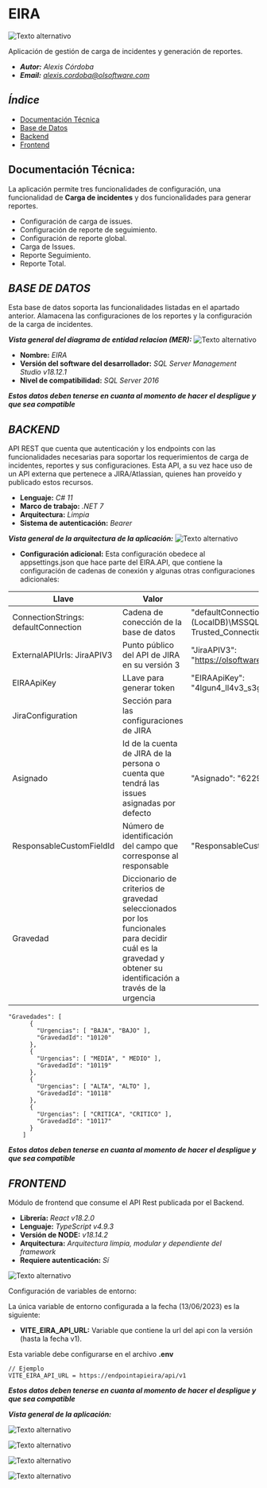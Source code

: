 # **EIRA**

![Texto alternativo](assets/eira_logo.png)

Aplicación de gestión de carga de incidentes y generación de reportes.

- ***Autor:*** *Alexis Córdoba*
- ***Email:*** *alexis.cordoba@olsoftware.com*


## ***Índice***
- [Documentación Técnica](#documentación-técnica)
- [Base de Datos](#base-de-datos)
- [Backend](#backend)
- [Frontend](#frontend)



## **Documentación Técnica:**

La aplicación permite tres funcionalidades de configuración, una funcionalidad de **Carga de incidentes** y dos funcionalidades para generar reportes.


- Configuración de carga de issues.
- Configuración de reporte de seguimiento.
- Configuración de reporte global.
- Carga de Issues.
- Reporte Seguimiento.
- Reporte Total.


## ***BASE DE DATOS***

Esta base de datos soporta las funcionalidades listadas en el apartado anterior. Alamacena las configuraciones de los reportes y la configuración de la carga de incidentes.

***Vista general del diagrama de entidad relacion (MER):***
![Texto alternativo](assets/MER_EIRA.png)

- **Nombre:** *EIRA*
- **Versión del software del desarrollador:** *SQL Server Management Studio v18.12.1*
- **Nivel de compatibilidad:** *SQL Server 2016*

***Estos datos deben tenerse en cuanta al momento de hacer el despligue y que sea compatible***

## ***BACKEND***

API REST que cuenta que autenticación y los endpoints con las funcionalidades necesarias para soportar los requerimientos de carga de incidentes, reportes y sus configuraciones. Esta API, a su vez hace uso de un API externa que pertenece a JIRA/Atlassian, quienes han proveído y publicado estos recursos.

- **Lenguaje:** *C# 11*
- **Marco de trabajo:** *.NET 7*
- **Arquitectura:** *Limpia*
- **Sistema de autenticación:** *Bearer*


***Vista general de la arquitectura de la aplicación:***
![Texto alternativo](assets/EIRA_Backend_Preview.png)

- **Configuración adicional:** Esta configuración obedece al appsettings.json que hace parte del EIRA.API, que contiene la configuración de cadenas de conexión y algunas otras configuraciones adicionales:

| Llave | Valor | Ejemplo |
| ------------ | ------------ | ------------ |
| ConnectionStrings: defaultConnection      | Cadena de conección de la base de datos | "defaultConnection": "Data Source=(LocalDB)\\MSSQLLocalDB; database=EIRA; Trusted_Connection=True;" |
| ExternalAPIUrls: JiraAPIV3     | Punto público del API de JIRA en su versión 3      | "JiraAPIV3": "https://olsoftware.atlassian.net/rest/api/3" |
| EIRAApiKey | LLave para generar token      | "EIRAApiKey": "4lgun4_ll4v3_s3gur4_suf1c13nt3m3nt3_l4rg4"      |
| JiraConfiguration      | Sección para las configuraciones de JIRA      |      |
| Asignado     | Id de la cuenta de JIRA de la persona o cuenta que tendrá las issues asignadas por defecto      | "Asignado": "6229187f702bbb006a7f4fe" |
| ResponsableCustomFieldId | Número de identificación del campo que corresponse al responsable | "ResponsableCustomFieldId": "10065"|
| Gravedad | Diccionario de criterios de gravedad seleccionados por los funcionales para decidir cuál es la gravedad y obtener su identificación a través de la urgencia | 
```
"Gravedades": [
      {
        "Urgencias": [ "BAJA", "BAJO" ],
        "GravedadId": "10120"
      },
      {
        "Urgencias": [ "MEDIA", " MEDIO" ],
        "GravedadId": "10119"
      },
      {
        "Urgencias": [ "ALTA", "ALTO" ],
        "GravedadId": "10118"
      },
      {
        "Urgencias": [ "CRITICA", "CRITICO" ],
        "GravedadId": "10117"
      }
    ]

```    
***Estos datos deben tenerse en cuanta al momento de hacer el despligue y que sea compatible***


## ***FRONTEND***

Módulo de frontend que consume el API Rest publicada por el Backend.

- **Librería:** *React v18.2.0*
- **Lenguaje:** *TypeScript v4.9.3*
- **Versión de NODE:** *v18.14.2*
- **Arquitectura:** *Arquitectura limpia, modular y dependiente del framework*
- **Requiere autenticación:** *Sí*

![Texto alternativo](assets/EIRA_Frontend_Preview.png)

Configuración de variables de entorno:

La única variable de entorno configurada a la fecha (13/06/2023) es la siguiente:
- **VITE_EIRA_API_URL:** Variable que contiene la url del api con la versión (hasta la fecha v1).

Esta variable debe configurarse en el archivo **.env**

```
// Ejemplo
VITE_EIRA_API_URL = https://endpointapieira/api/v1
```

***Estos datos deben tenerse en cuanta al momento de hacer el despligue y que sea compatible***


***Vista general de la aplicación:***

![Texto alternativo](assets/EIRA_Login.png)

![Texto alternativo](assets/EIRA_Carga.png)

![Texto alternativo](assets/EIRA_Generacion.png)

![Texto alternativo](assets/EIRA_Configuracion.png)